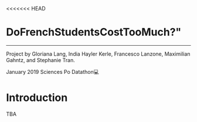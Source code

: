 <<<<<<< HEAD
# DoFrenchStudentsCostTooMuch?"
---
Project by Gloriana Lang, India Hayler Kerle, Francesco Lanzone, Maximilian Gahntz, and Stephanie Tran. 

January 2019 Sciences Po Datathon💻

# Introduction

TBA
